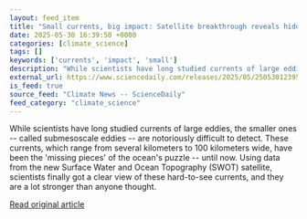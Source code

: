 ```yaml
---
layout: feed_item
title: "Small currents, big impact: Satellite breakthrough reveals hidden ocean forces"
date: 2025-05-30 16:39:50 +0000
categories: [climate_science]
tags: []
keywords: ['currents', 'impact', 'small']
description: "While scientists have long studied currents of large eddies, the smaller ones -- called submesoscale eddies -- are notoriously difficult to detect"
external_url: https://www.sciencedaily.com/releases/2025/05/250530123950.htm
is_feed: true
source_feed: "Climate News -- ScienceDaily"
feed_category: "climate_science"
---
```


While scientists have long studied currents of large eddies, the smaller ones -- called submesoscale eddies -- are notoriously difficult to detect. These currents, which range from several kilometers to 100 kilometers wide, have been the 'missing pieces' of the ocean's puzzle -- until now. Using data from the new Surface Water and Ocean Topography (SWOT) satellite, scientists finally got a clear view of these hard-to-see currents, and they are a lot stronger than anyone thought.

[Read original article](https://www.sciencedaily.com/releases/2025/05/250530123950.htm)
